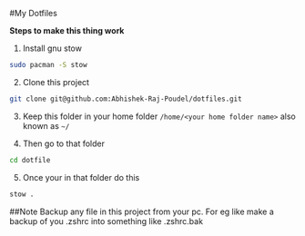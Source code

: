 #My Dotfiles

**Steps to make this thing work**
1. Install gnu stow

```sh
sudo pacman -S stow
```
2. Clone this project

```sh
git clone git@github.com:Abhishek-Raj-Poudel/dotfiles.git
```
3. Keep this folder in your home folder `/home/<your home folder name>` also known as `~/`

4. Then go to that folder

```sh
cd dotfile
```
5. Once your in that folder do this

```sh
stow .
```

##Note
Backup any file in this project from your pc. For eg like make a backup of you .zshrc into something like .zshrc.bak


